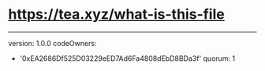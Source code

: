 # https://tea.xyz/what-is-this-file
---
version: 1.0.0
codeOwners:
  - '0xEA2686Df525D03229eED7Ad6Fa4808dEbD8BDa3f'
quorum: 1
